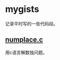 # mygists

记录平时写的一些代码段。

## [numplace.c](https://github.com/kaimind/mygists/blob/main/numplace.c)

用c语言解数独问题。
